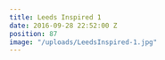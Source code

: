 ```yaml
---
title: Leeds Inspired 1
date: 2016-09-28 22:52:00 Z
position: 87
image: "/uploads/LeedsInspired-1.jpg"
---
```


